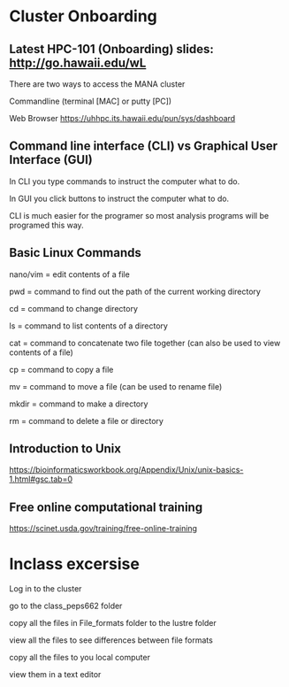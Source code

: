 # Cluster Onboarding

## Latest HPC-101 (Onboarding) slides: http://go.hawaii.edu/wL

There are two ways to access the MANA cluster

Commandline (terminal [MAC] or putty [PC])

Web Browser https://uhhpc.its.hawaii.edu/pun/sys/dashboard


## Command line interface (CLI) vs Graphical User Interface (GUI)

In CLI you type commands to instruct the computer what to do. 

In GUI you click buttons to instruct the computer what to do. 

CLI is much easier for the programer so most analysis programs will be programed this way.

## Basic Linux Commands 

nano/vim = edit contents of a file

pwd = command to find out the path of the current working directory

cd = command to change directory 

ls = command to list contents of a directory

cat = command to concatenate two file together (can also be used to view contents of a file)

cp = command to copy a file

mv = command to move a file (can be used to rename file)

mkdir = command to make a directory

rm = command to delete a file or directory

## Introduction to Unix
https://bioinformaticsworkbook.org/Appendix/Unix/unix-basics-1.html#gsc.tab=0

## Free online computational training
https://scinet.usda.gov/training/free-online-training


# Inclass excersise 

Log in to the cluster

go to the class_peps662 folder

copy all the files in File_formats folder to the lustre folder

view all the files to see differences between file formats

copy all the files to you local computer

view them in a text editor



